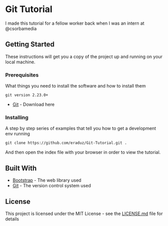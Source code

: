 # Git Tutorial

I made this tutorial for a fellow worker back when I was an intern at @csorbamedia

## Getting Started

These instructions will get you a copy of the project up and running on your local machine.

### Prerequisites

What things you need to install the software and how to install them

```
git version 2.23.0+
```
* [Git](https://git-scm.com/) - Download here

### Installing

A step by step series of examples that tell you how to get a development env running

```
git clone https://github.com/eraduz/Git-Tutorial.git .
```

And then open the index file with your browser in order to view the tutorial.

## Built With

* [Bootstrap](https://getbootstrap.com/) - The web library used
* [Git](https://git-scm.com/) - The version control system used


## License

This project is licensed under the MIT License - see the [LICENSE.md](LICENSE.md) file for details
